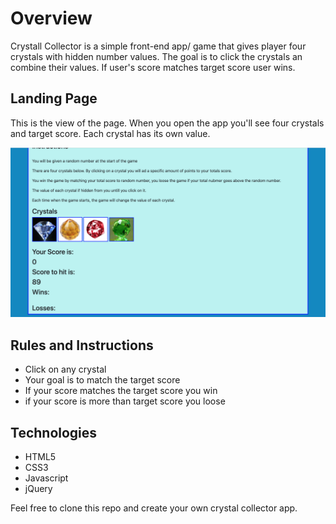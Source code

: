 # Overview

Crystall Collector is a simple front-end app/ game that gives player four crystals with hidden number values. The goal is to click the crystals an combine their values. If user's score matches target score user wins.

## Landing Page

This is the view of the page. When you open the app you'll see four crystals and target score. Each crystal has its own value.  

!["Landing Page](assets/Screenshots/screenshot_1.png)

## Rules and Instructions
* Click on any crystal
* Your goal is to match the target score
* If your score matches the target score you win 
* if your score is more than target score you loose

## Technologies
* HTML5
* CSS3
* Javascript
* jQuery

Feel free to clone this repo and create your own crystal collector app.